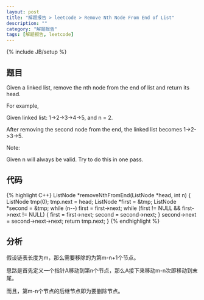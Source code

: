 ```yaml
---
layout: post
title: "解题报告 > leetcode > Remove Nth Node From End of List"
description: ""
category: "解题报告"
tags: [解题报告, leetcode]
---
```

{% include JB/setup %}

## 题目

Given a linked list, remove the nth node from the end of list and return its head.

For example,

Given linked list: 1->2->3->4->5, and n = 2.

After removing the second node from the end, the linked list becomes 1->2->3->5.

Note:

Given n will always be valid.
Try to do this in one pass.

## 代码

{% highlight C++}
ListNode *removeNthFromEnd(ListNode *head, int n)
{
	ListNode tmp(0);
	tmp.next = head;
	ListNode *first = &tmp;
	ListNode *second = &tmp;
	while (n--) first = first->next;
	while (first != NULL && first->next != NULL) {
		first = first->next;
		second = second->next;
	}
	second->next = second->next->next;
	return tmp.next;
}
{% endhighlight %}

## 分析

假设链表长度为m，那么需要移除的为第m-n+1个节点。

思路是首先定义一个指针A移动到第n个节点，那么A接下来移动m-n次即移动到末尾。

而且，第m-n个节点的后继节点即为要删除节点。
